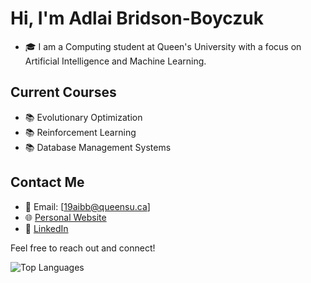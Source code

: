 # Hi, I'm Adlai Bridson-Boyczuk

- 🎓 I am a Computing student at Queen's University with a focus on Artificial Intelligence and Machine Learning.

## Current Courses

- 📚 Evolutionary Optimization 
- 📚 Reinforcement Learning
- 📚 Database Management Systems

## Contact Me

- 📧 Email: [19aibb@queensu.ca]
- 🌐 [Personal Website](https://www.adlai.ca/)
- 💼 [LinkedIn](https://www.linkedin.com/in/adlai-bridson-boyczuk/)

Feel free to reach out and connect!

![Top Languages](https://github-readme-stats.vercel.app/api/top-langs/?username=boyczuk&layout=compact)

